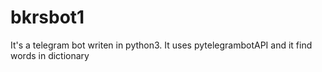 # bkrsbot1
It's a telegram bot writen in python3. It uses pytelegrambotAPI and it find words in dictionary
